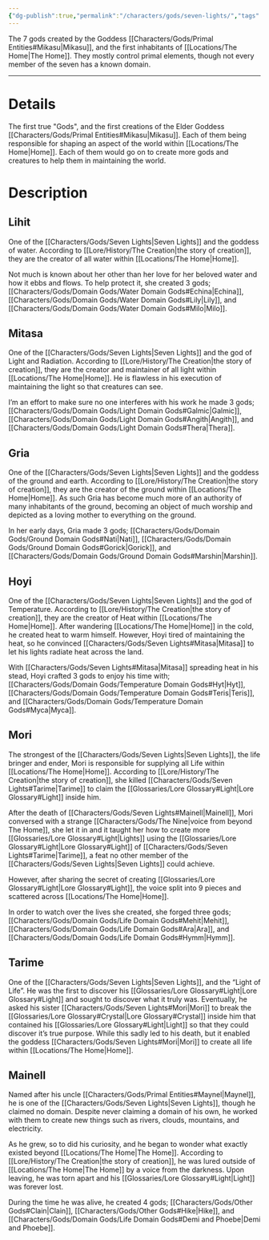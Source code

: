 ```yaml
---
{"dg-publish":true,"permalink":"/characters/gods/seven-lights/","tags":["Character/God"]}
---
```


The 7 gods created by the Goddess [[Characters/Gods/Primal Entities#Mikasu\|Mikasu]], and the first inhabitants of [[Locations/The Home\|The Home]]. They mostly control primal elements, though not every member of the seven has a known domain.

---
# Details
The first true "Gods", and the first creations of the Elder Goddess [[Characters/Gods/Primal Entities#Mikasu\|Mikasu]]. Each of them being responsible for shaping an aspect of the world within [[Locations/The Home\|Home]]. Each of them would go on to create more gods and creatures to help them in maintaining the world.

# Description
## Lihit
One of the [[Characters/Gods/Seven Lights\|Seven Lights]] and the goddess of water. According to [[Lore/History/The Creation\|the story of creation]], they are the creator of all water within [[Locations/The Home\|Home]].

Not much is known about her other than her love for her beloved water and how it ebbs and flows. To help protect it, she created 3 gods; [[Characters/Gods/Domain Gods/Water Domain Gods#Echina\|Echina]], [[Characters/Gods/Domain Gods/Water Domain Gods#Lily\|Lily]], and [[Characters/Gods/Domain Gods/Water Domain Gods#Milo\|Milo]].

## Mitasa
One of the [[Characters/Gods/Seven Lights\|Seven Lights]] and the god of Light and Radiation. According to [[Lore/History/The Creation\|the story of creation]], they are the creator and maintainer of all light within [[Locations/The Home\|Home]]. He is flawless in his execution of maintaining the light so that creatures can see.

I’m an effort to make sure no one interferes with his work he made 3 gods; [[Characters/Gods/Domain Gods/Light Domain Gods#Galmic\|Galmic]], [[Characters/Gods/Domain Gods/Light Domain Gods#Angith\|Angith]], and [[Characters/Gods/Domain Gods/Light Domain Gods#Thera\|Thera]].

## Gria
One of the [[Characters/Gods/Seven Lights\|Seven Lights]] and the goddess of the ground and earth. According to [[Lore/History/The Creation\|the story of creation]], they are the creator of the ground within [[Locations/The Home\|Home]]. As such Gria has become much more of an authority of many inhabitants of the ground, becoming an object of much worship and depicted as a loving mother to everything on the ground.

In her early days, Gria made 3 gods; [[Characters/Gods/Domain Gods/Ground Domain Gods#Nati\|Nati]], [[Characters/Gods/Domain Gods/Ground Domain Gods#Gorick\|Gorick]], and [[Characters/Gods/Domain Gods/Ground Domain Gods#Marshin\|Marshin]].

## Hoyi
One of the [[Characters/Gods/Seven Lights\|Seven Lights]] and the god of Temperature. According to [[Lore/History/The Creation\|the story of creation]], they are the creator of Heat within [[Locations/The Home\|Home]]. After wandering [[Locations/The Home\|Home]] in the cold, he created heat to warm himself. However, Hoyi tired of maintaining the heat, so he convinced [[Characters/Gods/Seven Lights#Mitasa\|Mitasa]] to let his lights radiate heat across the land.

With [[Characters/Gods/Seven Lights#Mitasa\|Mitasa]] spreading heat in his stead, Hoyi crafted 3 gods to enjoy his time with; [[Characters/Gods/Domain Gods/Temperature Domain Gods#Hyt\|Hyt]], [[Characters/Gods/Domain Gods/Temperature Domain Gods#Teris\|Teris]], and [[Characters/Gods/Domain Gods/Temperature Domain Gods#Myca\|Myca]].

## Mori
The strongest of the [[Characters/Gods/Seven Lights\|Seven Lights]], the life bringer and ender, Mori is responsible for supplying all Life within [[Locations/The Home\|Home]]. According to [[Lore/History/The Creation\|the story of creation]], she killed [[Characters/Gods/Seven Lights#Tarime\|Tarime]] to claim the [[Glossaries/Lore Glossary#Light\|Lore Glossary#Light]] inside him.

After the death of [[Characters/Gods/Seven Lights#Mainell\|Mainell]], Mori conversed with a strange [[Characters/Gods/The Nine\|voice from beyond The Home]], she let it in and it taught her how to create more [[Glossaries/Lore Glossary#Light\|Lights]] using the [[Glossaries/Lore Glossary#Light\|Lore Glossary#Light]] of [[Characters/Gods/Seven Lights#Tarime\|Tarime]], a feat no other member of the [[Characters/Gods/Seven Lights\|Seven Lights]] could achieve.

However, after sharing the secret of creating [[Glossaries/Lore Glossary#Light\|Lore Glossary#Light]], the voice split into 9 pieces and scattered across [[Locations/The Home\|Home]].

In order to watch over the lives she created, she forged three gods; [[Characters/Gods/Domain Gods/Life Domain Gods#Mehit\|Mehit]], [[Characters/Gods/Domain Gods/Life Domain Gods#Ara\|Ara]], and [[Characters/Gods/Domain Gods/Life Domain Gods#Hymm\|Hymm]].

## Tarime
One of the [[Characters/Gods/Seven Lights\|Seven Lights]], and the “Light of Life”. He was the first to discover his [[Glossaries/Lore Glossary#Light\|Lore Glossary#Light]] and sought to discover what it truly was. Eventually, he asked his sister [[Characters/Gods/Seven Lights#Mori\|Mori]] to break the [[Glossaries/Lore Glossary#Crystal\|Lore Glossary#Crystal]] inside him that contained his [[Glossaries/Lore Glossary#Light\|Light]] so that they could discover it’s true purpose. While this sadly led to his death, but it enabled the goddess [[Characters/Gods/Seven Lights#Mori\|Mori]] to create all life within [[Locations/The Home\|Home]].

## Mainell
Named after his uncle [[Characters/Gods/Primal Entities#Maynel\|Maynel]], he is one of the [[Characters/Gods/Seven Lights\|Seven Lights]], though he claimed no domain. Despite never claiming a domain of his own, he worked with them to create new things such as rivers, clouds, mountains, and electricity. 

As he grew, so to did his curiosity, and he began to wonder what exactly existed beyond [[Locations/The Home\|The Home]]. According to [[Lore/History/The Creation\|the story of creation]], he was lured outside of [[Locations/The Home\|The Home]] by a voice from the darkness. Upon leaving, he was torn apart and his [[Glossaries/Lore Glossary#Light\|Light]] was forever lost.

During the time he was alive, he created 4 gods; [[Characters/Gods/Other Gods#Clain\|Clain]], [[Characters/Gods/Other Gods#Hike\|Hike]], and [[Characters/Gods/Domain Gods/Life Domain Gods#Demi and Phoebe\|Demi and Phoebe]].